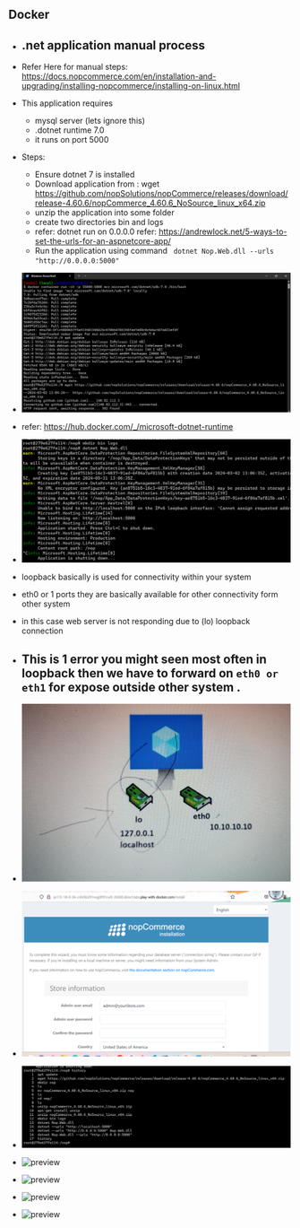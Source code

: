 ## Docker 

* ## .net application manual process 
* Refer Here for manual steps: https://docs.nopcommerce.com/en/installation-and-upgrading/installing-nopcommerce/installing-on-linux.html
* This application requires  
    * mysql server (lets ignore this)
    * .dotnet runtime 7.0
    * it runs on port 5000
* Steps: 
    * Ensure dotnet 7 is installed
    * Download application from :  wget https://github.com/nopSolutions/nopCommerce/releases/download/release-4.60.6/nopCommerce_4.60.6_NoSource_linux_x64.zip
    * unzip the application into some folder
    * create two directories bin and logs
    * refer: dotnet run on 0.0.0.0 refer: https://andrewlock.net/5-ways-to-set-the-urls-for-an-aspnetcore-app/
    * Run the application using command ` dotnet Nop.Web.dll --urls "http://0.0.0.0:5000"`
     
* ![preview](images/120.png)
* refer: https://hub.docker.com/_/microsoft-dotnet-runtime 
* ![preview](images/121.png) 
* loopback basically is used for connectivity within your system
* eth0 or 1 ports they are basically available  for other connectivity form other system
* in this case web server is not responding due to (lo) loopback connection 
* ## This is 1 error you might seen most often in loopback then we  have to forward on `eth0 or eth1` for expose outside other system .
* ![preview](images/122.png)
* ![preview](images/119.png)
* ![preview](images/123.png)  

   





* ![preview](images)
* ![preview](images)
* ![preview](images)
* ![preview](images)